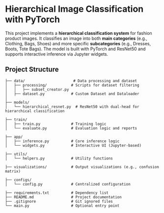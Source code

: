 #  Hierarchical Image Classification with PyTorch

This project implements a **hierarchical classification system** for fashion product images. It classifies an image into both **main categories** (e.g., Clothing, Bags, Shoes) and more specific **subcategories** (e.g., Dresses, Boots, Tote Bags). The model is built with PyTorch and ResNet50 and supports interactive inference via Jupyter widgets.

## Project Structure

```
├── data/                      # Data processing and dataset
│   ├── processing/           # Scripts for dataset filtering
│   │   ├── subset_creator.py
│   ├── dataset.py            # Custom Dataset and Dataloader
│
├── models/
│   └── hierarchical_resnet.py  # ResNet50 with dual-head for hierarchical classification

├── train/
│   ├── train.py              # Training logic
│   └── evaluate.py           # Evaluation logic and reports

├── app/
│   ├── inference.py          # Core inference logic
│   └── widgets.py            # Interactive UI (Jupyter-based)

├── utils/
│   └── helpers.py            # Utility functions

├── visualizations/           # Output visualizations (e.g., confusion matrix)

├── configs/
│   └── config.py             # Centralized configuration

├── requirements.txt          # Dependency list
├── README.md                 # Project documentation
├── .gitignore                # Git ignored files
└── main.py                   # Optional entry point
```

